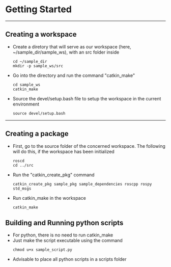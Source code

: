 # Getting Started
---

## Creating a workspace

- Create a diretory that will serve as our workspace (here, ~/sample_dir/sample_ws), with an src folder inside
  	```
  	cd ~/sample_dir
  	mkdir -p sample_ws/src
  	```
- Go into the directory and run the command "catkin_make"
  	```
  	cd sample_ws
  	catkin_make
  	```
- Source the devel/setup.bash file to setup the workspace in the current environment
  	```
  	source devel/setup.bash
  	```
---
## Creating a package

- First, go to the source folder of the concerned workspace. The following will do this, if the workspace has been initialized
  	```
  	roscd
  	cd ../src
  	```
- Run the "catkin_create_pkg" command
  	```
	catkin_create_pkg sample_pkg sample_dependencies roscpp rospy std_msgs
	```
- Run catkin_make in the workspace 
	```
	catkin_make
	```
## Building and Running python scripts

- For python, there is no need to run catkin_make
- Just make the script executable using the command
	```
	chmod u+x sample_script.py
	```
- Advisable to place all python scripts in a scripts folder
